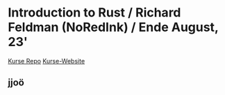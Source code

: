# Introduction to Rust / Richard Feldman (NoRedInk) / Ende August, 23' 

[Kurse Repo](https://github.com/rtfeldman/rust-1.51-workshop)
[Kurse-Website](https://rtfeldman-rust-workshop.netlify.app/)

## jjoö



